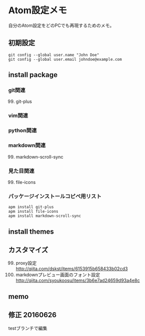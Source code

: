 # Atom設定メモ
自分のAtom設定をどのPCでも再現するためのメモ。
## 初期設定
```
git config --global user.name "John Doe"
git config --global user.email johndoe@example.com
```
## install package
### git関連
99. git-plus

### vim関連

### python関連

### markdown関連
99. markdown-scroll-sync

### 見た目関連
99. file-icons

### パッケージインストールコピペ用リスト
```
apm install git-plus
apm install file-icons
apm install markdown-scroll-sync
```
## install themes

## カスタマイズ
99. proxy設定  
http://qiita.com/dskst/items/6153915b658433b02cd3
99. markdownプレビュー画面のフォント設定  
http://qiita.com/syoukoosu/items/3b6e7ad24659d93a4e8c

## memo

## 修正 20160626
testブランチで編集
